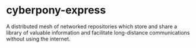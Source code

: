 # cyberpony-express
A distributed mesh of networked repositories which store and share a library of valuable information and facilitate long-distance communications without using the internet.
